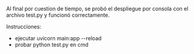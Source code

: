 Al final por cuestion de tiempo, se probó el despliegue por consola con el archivo test.py y funcionó correctamente. 

Instrucciones:
- ejecutar uvicorn main:app --reload
- probar python test.py en cmd
